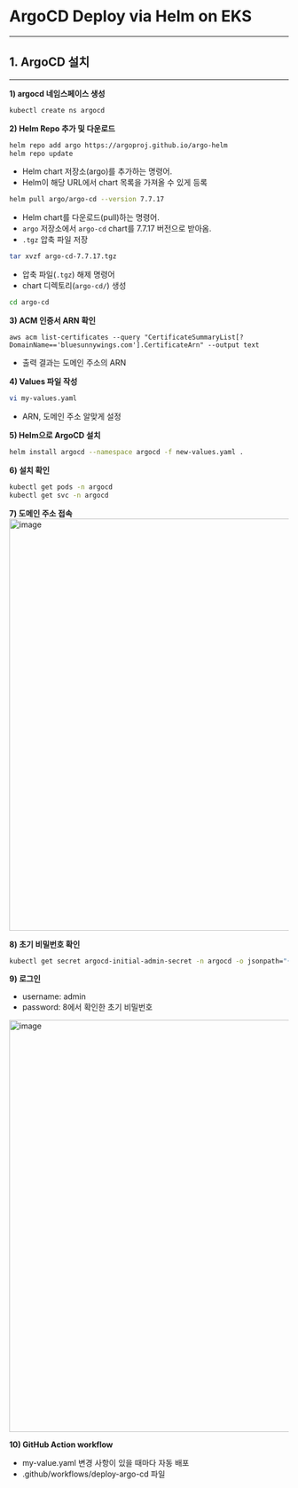 # ArgoCD Deploy via Helm on EKS
---
## **1. ArgoCD 설치**

---

**1) argocd 네임스페이스 생성**

```bash
kubectl create ns argocd
```

**2) Helm Repo 추가 및 다운로드**

```bash
helm repo add argo https://argoproj.github.io/argo-helm
helm repo update
```

- Helm chart 저장소(argo)를 추가하는 명령어.
- Helm이 해당 URL에서 chart 목록을 가져올 수 있게 등록

```bash
helm pull argo/argo-cd --version 7.7.17
```

- Helm chart를 다운로드(pull)하는 명령어.
- `argo` 저장소에서 `argo-cd` chart를 7.7.17 버전으로 받아옴.
-  `.tgz` 압축 파일 저장

```bash
tar xvzf argo-cd-7.7.17.tgz
```

- 압축 파일(`.tgz`) 해제 명령어
- chart 디렉토리(`argo-cd/`) 생성

```bash
cd argo-cd
```
**3) ACM 인증서 ARN 확인**

```basg
aws acm list-certificates --query "CertificateSummaryList[?DomainName=='bluesunnywings.com'].CertificateArn" --output text
```

- 출력 결과는 도메인 주소의 ARN

**4) Values 파일 작성**

```bash
vi my-values.yaml
```

- ARN, 도메인 주소 알맞게 설정

**5) Helm으로 ArgoCD 설치**

```bash
helm install argocd --namespace argocd -f new-values.yaml .
```

**6) 설치 확인**

```bash
kubectl get pods -n argocd
kubectl get svc -n argocd
```

**7) 도메인 주소 접속**
<img width="910" height="743" alt="image" src="https://github.com/user-attachments/assets/48517fad-0402-4401-9f5f-0ad4e56833f3" />


**8) 초기 비밀번호 확인**
```bash
kubectl get secret argocd-initial-admin-secret -n argocd -o jsonpath="{.data.password}" | base64 -d; echo
```

**9) 로그인**
- username: admin
- password: 8에서 확인한 초기 비밀번호
<img width="910" height="743" alt="image" src="https://github.com/user-attachments/assets/1138a394-c4c3-4b4d-ad70-05fac023ef57" />

**10) GitHub Action workflow**
- my-value.yaml 변경 사항이 있을 때마다 자동 배포
- .github/workflows/deploy-argo-cd 파일
